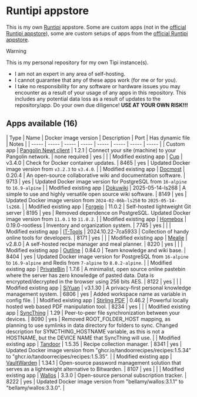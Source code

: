 # Runtipi appstore
This is my own [Runtipi](https://runtipi.io/) appstore. Some are custom apps (not in the [official Runtipi appstore](https://github.com/runtipi/runtipi-appstore)), some are custom setups of apps from the [official Runtipi appstore](https://github.com/runtipi/runtipi-appstore).

> [!WARNING]
> This is my personal repository for my own Tipi instance(s).
> * I am not an expert in any area of self-hosting.
> * I cannot guarantee that any of these apps work (for me or for you).
> * I take no responsibility for any software or hardware issues you may encounter as a result of your usage of any apps in this repository. This includes any potential data loss as a result of updates to the repository/app. Do your own due diligence!
> **USE AT YOUR OWN RISK!!!**


## Apps available (16)

|  Type  |  Name  |  Docker image version  |  Description  |  Port  |  Has dynamic file  |  Notes  |
| ----- | ----- | ----- | ----- | ----- | ----- | ----- | ----- |
| Custom app  | [Pangolin Newt client](https://github.com/fosrl/newt)  |  1.2.1 | Connect your site (machine) to your Pangolin network.  | none required  | yes  |  |
| Modified existing app | [Cup](https://cup.sergi0g.dev/) |  v3.4.0 | Check for Docker container updates. |  8465 | yes  | Updated Docker image version from `v3.2.3` to `v3.4.0`.  |
| Modified existing app | [Docmost](https://docmost.com/) |  0.20.4 | An open-source collaborative wiki and documentation software.  |  9713 | yes  | Updated Docker image version for PostgreSQL from `16-alpine` to `16.9-alpine` |
| Modified existing app | [Dokuwiki](https://www.dokuwiki.org/dokuwiki) |  2025-05-14-ls268 | A simple to use and highly versatile open source wiki software.  |  8149 | yes  | Updated Docker image version from `2024-02-06b-ls250` to `2025-05-14-ls268`.  |
| Modified existing app | [Forgejo](https://codeberg.org/forgejo/forgejo) |  11.0.2 | Self-hosted lightweight Git server  |  8195 | yes  | Removed dependence on PostgreSQL. Updated Docker image version from `11.0.1` to `11.0.2`.   |
| Modified existing app | [Homebox](https://github.com/hay-kot/homebox) |  0.19.0-rootless | Inventory and organization system.  |  7745 | yes  |  |
| Modified existing app | [IT-Tools](https://it-tools.tech/) |  2024.10.22-7ca5933 | Collection of handy online tools for developers.  |  8171 | yes  |  |
| Modified existing app | [Mealie](https://mealie.io/) |  v2.8.0 | A self-hosted recipe manager and meal planner.  |  8220 | yes  |  |
| Modified existing app | [Outline](https://github.com/outline/outline) |  0.84.0 | Team knowledge and wiki base.  |  8404 | yes  | Updated Docker image version for PostgreSQL from `16-alpine` to `16.9-alpine` and Redis from `7-alpine` to `8.0.2-alpine`.  |
| Modified existing app | [PrivateBin](https://privatebin.info/) |  1.7.6 | A minimalist, open source online pastebin where the server has zero knowledge of pasted data. Data is encrypted/decrypted in the browser using 256 bits AES.  |  8122 | yes  |  |
| Modified existing app | [SiYuan](https://github.com/siyuan-note/siyuan) |  v3.1.30 | A privacy-first personal knowledge management system.  |  6806 | yes  | Added workspace name as variable in config file.  |
| Modified existing app | [Stirling PDF](https://stirlingpdf.io/?lang=en_GB) |  0.46.2 | Powerful locally hosted web based PDF manipulation tool.  |  8234 | yes  |  |
| Modified existing app | [SyncThing](https://github.com/syncthing/syncthing/) |  1.29 | Peer-to-peer file synchronization between your devices.  |  8090 | yes  |  Removed ROOT_FOLDER_HOST mapping, as planning to use symlinks in data directory for folders to sync. Changed description for SYNCTHING_HOSTNAME variable, as this is not a HOSTNAME, but the DEVICE NAME that SyncThing will use.  |
| Modified existing app | [Tandoor](https://tandoor.dev/) |  1.5.35 | Recipe collection manager.  |  8341 | yes  | Updated Docker image version from "ghcr.io/tandoorrecipes/recipes:1.5.34" to "ghcr.io/tandoorrecipes/recipes:1.5.35".  |
| Modified existing app | [VaultWarden](https://github.com/dani-garcia/vaultwarden) |  1.34.1 | Open-source password management solution that serves as a lightweight alternative to Bitwarden.  |  8107 | yes  |  |
| Modified existing app | [Wallos](https://github.com/ellite/wallos) |  3.3.0 | Open-source personal subscription tracker.  |  8222 | yes  | Updated Docker image version from "bellamy/wallos:3.1.1" to "bellamy/wallos:3.3.0".  |
